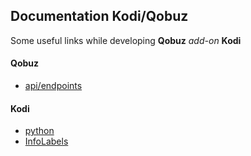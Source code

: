 ## Documentation Kodi/Qobuz
Some useful links while developing **Qobuz** *add-on* **Kodi**

#### Qobuz
- [api/endpoints](https://github.com/Qobuz/api-documentation/tree/master/endpoints)

#### Kodi
- [python](http://mirrors.kodi.tv/docs/python-docs)
- [InfoLabels](http://kodi.wiki/view/InfoLabels)
